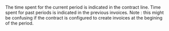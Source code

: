 The time spent for the current period is indicated in the contract line. Time spent for past periods is indicated in the previous invoices. 
Note : this might be confusing if the contract is configured to create invoices at the begining of the period. 
